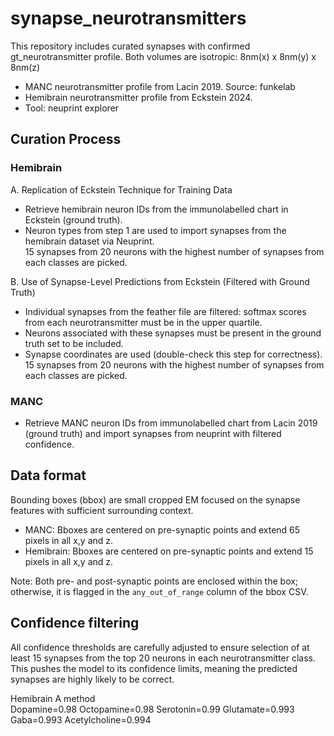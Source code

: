 # synapse_neurotransmitters

This repository includes curated synapses with confirmed gt_neurotransmitter profile. Both volumes are isotropic: 8nm(x) x 8nm(y) x 8nm(z) 

* MANC neurotransmitter profile from Lacin 2019. Source: funkelab
* Hemibrain neurotransmitter profile from Eckstein 2024.
* Tool: neuprint explorer 

## Curation Process 
### Hemibrain 

A. Replication of Eckstein Technique for Training Data
- Retrieve hemibrain neuron IDs from the immunolabelled chart in Eckstein (ground truth).
- Neuron types from step 1 are used to import synapses from the hemibrain dataset via Neuprint.  
15 synapses from 20 neurons with the highest number of synapses from each classes are picked. 

B. Use of Synapse-Level Predictions from Eckstein (Filtered with Ground Truth)
- Individual synapses from the feather file are filtered: softmax scores from each neurotransmitter must be in the upper quartile.
- Neurons associated with these synapses must be present in the ground truth set to be included.
- Synapse coordinates are used (double-check this step for correctness).  
15 synapses from 20 neurons with the highest number of synapses from each classes are picked. 


### MANC 
- Retrieve MANC neuron IDs from immunolabelled chart from Lacin 2019 (ground truth) and import synapses from neuprint with filtered confidence. 


## Data format 

Bounding boxes (bbox) are small cropped EM focused on the synapse features with sufficient surrounding context.  
* MANC: Bboxes are centered on pre-synaptic points and extend 65 pixels in all x,y and z. 
* Hemibrain: Bboxes are centered on pre-synaptic points and extend 15 pixels in all x,y and z.

Note: Both pre- and post-synaptic points are enclosed within the box; otherwise, it is flagged in the `any_out_of_range` column of the bbox CSV.

## Confidence filtering 

All confidence thresholds are carefully adjusted to ensure selection of at least 15 synapses from the top 20 neurons in each neurotransmitter class. This pushes the model to its confidence limits, meaning the predicted synapses are highly likely to be correct.

Hemibrain A method    
Dopamine=0.98
Octopamine=0.98
Serotonin=0.99
Glutamate=0.993
Gaba=0.993
Acetylcholine=0.994

